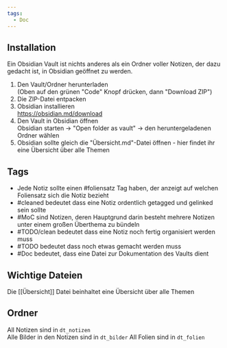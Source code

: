 ```yaml
---
tags:
  - Doc
---
```


## Installation

Ein Obsidian Vault ist nichts anderes als ein Ordner voller Notizen, der dazu gedacht ist, in Obsidian geöffnet zu werden.  

1. Den Vault/Ordner herunterladen  
   (Oben auf den grünen "Code" Knopf drücken, dann "Download ZIP")  
2. Die ZIP-Datei entpacken  
3. Obsidian installieren  
   https://obsidian.md/download  
4. Den Vault in Obsidian öffnen  
   Obsidian starten -> "Open folder as vault" -> den heruntergeladenen Ordner wählen  
5. Obsidian sollte gleich die "Übersicht.md"-Datei öffnen - hier findet ihr eine Übersicht über alle Themen  

## Tags  

- Jede Notiz sollte einen #foliensatz Tag haben, der anzeigt auf welchen Foliensatz sich die Notiz bezieht  
- #cleaned bedeutet dass eine Notiz ordentlich getagged und gelinked sein sollte  
- #MoC sind Notizen, deren Hauptgrund darin besteht mehrere Notizen unter einem großen Überthema zu bündeln  
- #TODO/clean bedeutet dass eine Notiz noch fertig organisiert werden muss  
- #TODO bedeutet dass noch etwas gemacht werden muss  
- #Doc bedeutet, dass eine Datei zur Dokumentation des Vaults dient  

## Wichtige Dateien    

Die [[Übersicht]] Datei beinhaltet eine Übersicht über alle Themen  

## Ordner    

All Notizen sind in `dt_notizen`  
Alle Bilder in den Notizen sind in `dt_bilder`
All Folien sind in `dt_folien`  
